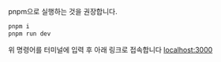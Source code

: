 pnpm으로 실행하는 것을 권장합니다.

```bash
pnpm i
pnpm run dev
```
위 명령어를 터미널에 입력 후 아래 링크로 접속합니다
[localhost:3000](http://localhost:3000)
